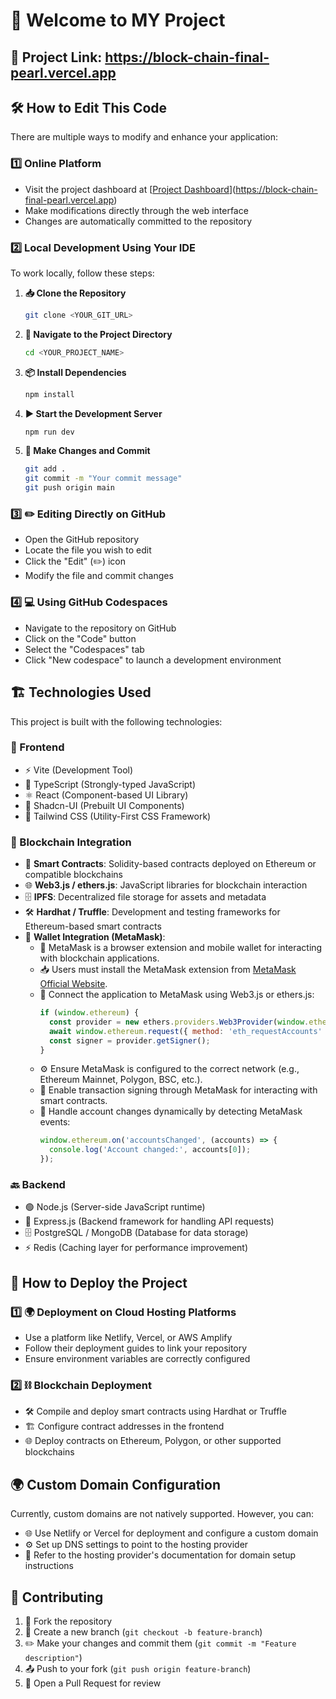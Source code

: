 # 🚀 Welcome to MY Project

## 📌 Project Link: https://block-chain-final-pearl.vercel.app

## 🛠️ How to Edit This Code

There are multiple ways to modify and enhance your application:

### 1️⃣ Online Platform
- Visit the project dashboard at [[Project Dashboard](https://yourprojecturl.com)](https://block-chain-final-pearl.vercel.app)
- Make modifications directly through the web interface
- Changes are automatically committed to the repository

### 2️⃣ Local Development Using Your IDE
To work locally, follow these steps:

1. **📥 Clone the Repository**
   ```sh
   git clone <YOUR_GIT_URL>
   ```
2. **📂 Navigate to the Project Directory**
   ```sh
   cd <YOUR_PROJECT_NAME>
   ```
3. **📦 Install Dependencies**
   ```sh
   npm install
   ```
4. **▶️ Start the Development Server**
   ```sh
   npm run dev
   ```
5. **💾 Make Changes and Commit**
   ```sh
   git add .
   git commit -m "Your commit message"
   git push origin main
   ```

### 3️⃣ ✏️ Editing Directly on GitHub
- Open the GitHub repository
- Locate the file you wish to edit
- Click the "Edit" (✏️) icon
- Modify the file and commit changes

### 4️⃣ 💻 Using GitHub Codespaces
- Navigate to the repository on GitHub
- Click on the "Code" button
- Select the "Codespaces" tab
- Click "New codespace" to launch a development environment

## 🏗️ Technologies Used

This project is built with the following technologies:

### 🎨 Frontend
- ⚡ Vite (Development Tool)
- 📜 TypeScript (Strongly-typed JavaScript)
- ⚛️ React (Component-based UI Library)
- 🎨 Shadcn-UI (Prebuilt UI Components)
- 🎨 Tailwind CSS (Utility-First CSS Framework)

### 🔗 Blockchain Integration
- 🔏 **Smart Contracts**: Solidity-based contracts deployed on Ethereum or compatible blockchains
- 🌐 **Web3.js / ethers.js**: JavaScript libraries for blockchain interaction
- 🗄️ **IPFS**: Decentralized file storage for assets and metadata
- 🛠️ **Hardhat / Truffle**: Development and testing frameworks for Ethereum-based smart contracts
- 🔑 **Wallet Integration (MetaMask)**:
  - 🦊 MetaMask is a browser extension and mobile wallet for interacting with blockchain applications.
  - 📥 Users must install the MetaMask extension from [MetaMask Official Website](https://metamask.io/).
  - 🔌 Connect the application to MetaMask using Web3.js or ethers.js:
    ```js
    if (window.ethereum) {
      const provider = new ethers.providers.Web3Provider(window.ethereum);
      await window.ethereum.request({ method: 'eth_requestAccounts' });
      const signer = provider.getSigner();
    }
    ```
  - ⚙️ Ensure MetaMask is configured to the correct network (e.g., Ethereum Mainnet, Polygon, BSC, etc.).
  - 📝 Enable transaction signing through MetaMask for interacting with smart contracts.
  - 🔄 Handle account changes dynamically by detecting MetaMask events:
    ```js
    window.ethereum.on('accountsChanged', (accounts) => {
      console.log('Account changed:', accounts[0]);
    });
    ```

### 🔙 Backend
- 🟢 Node.js (Server-side JavaScript runtime)
- 🚀 Express.js (Backend framework for handling API requests)
- 🗄️ PostgreSQL / MongoDB (Database for data storage)
- ⚡ Redis (Caching layer for performance improvement)

## 🚀 How to Deploy the Project

### 1️⃣ 🌍 Deployment on Cloud Hosting Platforms
- Use a platform like Netlify, Vercel, or AWS Amplify
- Follow their deployment guides to link your repository
- Ensure environment variables are correctly configured

### 2️⃣ ⛓️ Blockchain Deployment
- 🛠️ Compile and deploy smart contracts using Hardhat or Truffle
- 🏗️ Configure contract addresses in the frontend
- 🌐 Deploy contracts on Ethereum, Polygon, or other supported blockchains

## 🌍 Custom Domain Configuration
Currently, custom domains are not natively supported. However, you can:
- 🌐 Use Netlify or Vercel for deployment and configure a custom domain
- ⚙️ Set up DNS settings to point to the hosting provider
- 📖 Refer to the hosting provider's documentation for domain setup instructions

## 🤝 Contributing

1. 🍴 Fork the repository
2. 🌱 Create a new branch (`git checkout -b feature-branch`)
3. ✏️ Make your changes and commit them (`git commit -m "Feature description"`)
4. 📤 Push to your fork (`git push origin feature-branch`)
5. 🔄 Open a Pull Request for review
